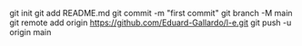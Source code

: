git init
git add README.md
git commit -m "first commit"
git branch -M main
git remote add origin https://github.com/Eduard-Gallardo/l-e.git
git push -u origin main